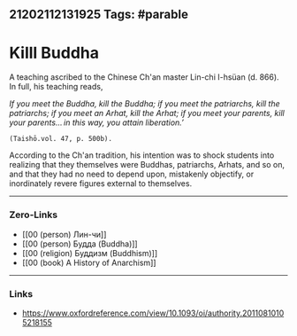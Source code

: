 21202112131925
Tags: #parable 
---
# Killl Buddha

A teaching ascribed to the Chinese Ch'an master Lin-chi I-hsüan (d. 866). In full, his teaching reads, 

*If you meet the Buddha, kill the Buddha; if you meet the patriarchs, kill the patriarchs; if you meet an Arhat, kill the Arhat; if you meet your parents, kill your parents… in this way, you attain liberation.’* 
	
	(Taishō.vol. 47, p. 500b). 
	
According to the Ch'an tradition, his intention was to shock students into realizing that they themselves were Buddhas, patriarchs, Arhats, and so on, and that they had no need to depend upon, mistakenly objectify, or inordinately revere figures external to themselves.

---
### Zero-Links
- [[00 (person) Лин-чи]]
- [[00 (person) Будда (Buddha)]]
- [[00 (religion) Буддизм (Buddhism)]]
- [[00 (book) A History of Anarchism]]
---
### Links
- https://www.oxfordreference.com/view/10.1093/oi/authority.20110810105218155


